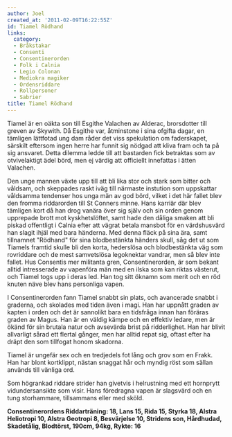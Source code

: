 ```yaml
---
author: Joel
created_at: '2011-02-09T16:22:55Z'
id: Tiamel Rödhand
links:
  category:
  - Bråkstakar
  - Consenti
  - Consentinerorden
  - Folk i Calnia
  - Legio Colonan
  - Mediokra magiker
  - Ordensriddare
  - Rollpersoner
  - Sabrier
title: Tiamel Rödhand
---
```


Tiamel är en oäkta son till Esgithe Valachen av Alderac, brorsdotter till greven av Skywith. Då
Esgithe var, åtminstone i sina ofgifta dagar, en tämligen lättfotad ung dam råder det viss
spekulation om faderskapet, särskilt eftersom ingen herre har funnit sig nödgad att kliva fram och
ta på sig ansvaret. Detta dilemma ledde till att bastarden fick betraktas som av otvivelaktigt ädel
börd, men ej värdig att officiellt innefattas i ätten Valachen.

Den unge mannen växte upp till att bli lika stor och stark som bitter och våldsam, och skeppades
raskt iväg till närmaste instution som uppskattar våldsamma tendenser hos unga män av god börd,
vilket i det här fallet blev den fromma riddarorden till St Conners minne. Hans karriär där blev
tämligen kort då han drog vanära över sig själv och sin orden genom upprepade brott mot
kyskhetslöftet, samt hade den dåliga smaken att bli piskad offentligt i Calnia efter att vägrat
betala mansbot för en värdshusvärd han slagit ihjäl med bara händerna. Med denna fläck på sina ära,
samt tillnamnet "Rödhand" för sina blodbestänkta händers skull, såg det ut som Tiamels framtid
skulle bli den korta, hederslösa och blodbestänkta väg som rovriddare och de mest samvetslösa
legoknektar vandrar, men så blev inte fallet. Hus Consentis mer militanta gren, Consentinerorden, är
som bekant alltid intresserade av vapenföra män med en ilska som kan riktas västerut, och Tiamel
togs upp i deras led. Han tog sitt öknamn som merit och en röd knuten näve blev hans personliga
vapen.

I Consentinerorden fann Tiamel snabbt sin plats, och avancerade snabbt i graderna, och skolades med
tiden även i magi. Han har uppnått graden av kapten i orden och det är sannolikt bara en tidsfråga
innan han föräras graden av Magus. Han är en väldig kämpe och en effektiv ledare, men är ökänd för
sin brutala natur och avsevärda brist på ridderlighet. Han har blivit allvarligt sårad ett flertal
gånger, men har alltid repat sig, oftast efter ha dräpt den som tillfogat honom skadorna.

Tiamel är ungefär sex och en tredjedels fot lång och grov som en Frakk. Han har blont kortklippt,
nästan snaggat hår och myndig röst som sällan används till vänliga ord.

Som högrankad riddare strider han givetvis i helrustning med ett hornprytt vidundersansikte som
visir. Hans föredragna vapen är slagsvärd och en tung storhammare, tillsammans eller med sköld.

**Consentinerordens Riddarträning: 18, Lans 15, Rida 15, Styrka 18, Alstra Heliotropi 10, Alstra
Geotropi 8, Besvärjelse 10, Stridens son, Hårdhudad, Skadetålig, Blodtörst, 190cm, 94kg, Rykte: 16**